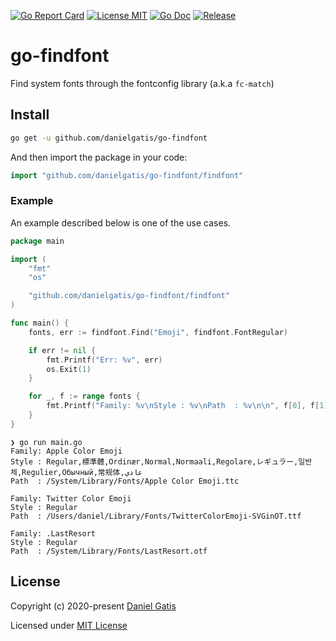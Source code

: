 
[![Go Report Card](https://goreportcard.com/badge/github.com/danielgatis/go-findfont?style=flat-square)](https://goreportcard.com/report/github.com/danielgatis/go-findfont)
[![License MIT](https://img.shields.io/badge/license-MIT-blue.svg)](https://raw.githubusercontent.com/danielgatis/go-findfont/master/LICENSE)
[![Go Doc](https://img.shields.io/badge/godoc-reference-blue.svg?style=flat-square)](https://godoc.org/github.com/danielgatis/go-findfont)
[![Release](https://img.shields.io/github/release/danielgatis/go-findfont.svg?style=flat-square)](https://github.com/danielgatis/go-findfont/releases/latest)

# go-findfont

Find system fonts through the fontconfig library (a.k.a `fc-match`)

## Install

```bash
go get -u github.com/danielgatis/go-findfont
```

And then import the package in your code:

```go
import "github.com/danielgatis/go-findfont/findfont"
```

### Example

An example described below is one of the use cases.

```go
package main

import (
	"fmt"
	"os"

	"github.com/danielgatis/go-findfont/findfont"
)

func main() {
	fonts, err := findfont.Find("Emoji", findfont.FontRegular)

	if err != nil {
		fmt.Printf("Err: %v", err)
		os.Exit(1)
	}

	for _, f := range fonts {
		fmt.Printf("Family: %v\nStyle : %v\nPath  : %v\n\n", f[0], f[1], f[2])
	}
}
```


```
❯ go run main.go
Family: Apple Color Emoji
Style : Regular,標準體,Ordinær,Normal,Normaali,Regolare,レギュラー,일반체,Regulier,Обычный,常规体,عادي
Path  : /System/Library/Fonts/Apple Color Emoji.ttc

Family: Twitter Color Emoji
Style : Regular
Path  : /Users/daniel/Library/Fonts/TwitterColorEmoji-SVGinOT.ttf

Family: .LastResort
Style : Regular
Path  : /System/Library/Fonts/LastResort.otf
```


## License

Copyright (c) 2020-present [Daniel Gatis](https://github.com/danielgatis)

Licensed under [MIT License](./LICENSE)

